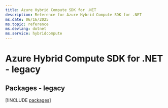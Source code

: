 ```yaml
---
title: Azure Hybrid Compute SDK for .NET
description: Reference for Azure Hybrid Compute SDK for .NET
ms.date: 06/16/2025
ms.topic: reference
ms.devlang: dotnet
ms.service: hybridcompute
---
```

# Azure Hybrid Compute SDK for .NET - legacy
## Packages - legacy
[!INCLUDE [packages](hybrid-compute-index.md)]